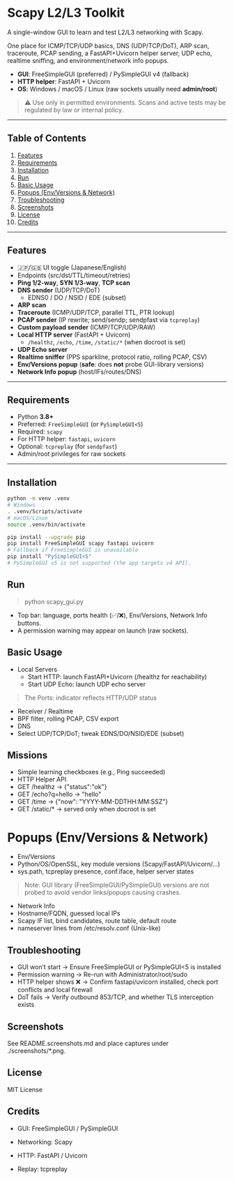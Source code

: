 # Scapy L2/L3 Toolkit

A single-window GUI to learn and test L2/L3 networking with Scapy. 

One place for ICMP/TCP/UDP basics, DNS (UDP/TCP/DoT), ARP scan, traceroute, PCAP sending, a FastAPI+Uvicorn helper server, UDP echo, realtime sniffing, and environment/network info popups.

- **GUI**: FreeSimpleGUI (preferred) / PySimpleGUI v4 (fallback)
- **HTTP helper**: FastAPI + Uvicorn
- **OS**: Windows / macOS / Linux (raw sockets usually need **admin/root**)

> ⚠️ Use only in permitted environments. Scans and active tests may be regulated by law or internal policy.

---

## Table of Contents

1. [Features](#features)  
1. [Requirements](#requirements)  
1. [Installation](#installation)  
1. [Run](#run)  
1. [Basic Usage](#basic-usage)   
1. [Popups (Env/Versions & Network)](#popups-envversions--network)  
1. [Troubleshooting](#troubleshooting)  
1. [Screenshots](#screenshots)  
1. [License](#license)  
1. [Credits](#credits)

---

## Features

- 🇯🇵/🇬🇧 UI toggle (Japanese/English)
- Endpoints (src/dst/TTL/timeout/retries)
- **Ping 1/2-way**, **SYN 1/3-way**, **TCP scan**
- **DNS sender** (UDP/TCP/DoT)  
  - EDNS0 / DO / NSID / EDE (subset)
- **ARP scan**
- **Traceroute** (ICMP/UDP/TCP, parallel TTL, PTR lookup)
- **PCAP sender** (IP rewrite; send/sendp; sendpfast via `tcpreplay`)
- **Custom payload sender** (ICMP/TCP/UDP/RAW)
- **Local HTTP server** (FastAPI + Uvicorn)  
  - `/healthz`, `/echo`, `/time`, `/static/*` (when docroot is set)
- **UDP Echo server**
- **Realtime sniffer** (PPS sparkline, protocol ratio, rolling PCAP, CSV)
- **Env/Versions popup** (**safe**: does **not** probe GUI-library versions)
- **Network Info popup** (host/IFs/routes/DNS)

---

## Requirements

- Python **3.8+**
- Preferred: `FreeSimpleGUI` (or `PySimpleGUI<5`)
- Required: `scapy`
- For HTTP helper: `fastapi`, `uvicorn`
- Optional: `tcpreplay` (for `sendpfast`)
- Admin/root privileges for raw sockets

---

## Installation

```bash
python -m venv .venv
# Windows
. .venv/Scripts/activate
# macOS/Linux
source .venv/bin/activate

pip install --upgrade pip
pip install FreeSimpleGUI scapy fastapi uvicorn
# Fallback if FreeSimpleGUI is unavailable
pip install "PySimpleGUI<5"
# PySimpleGUI v5 is not supported (the app targets v4 API).
```

## Run

> python scapy_gui.py
- Top bar: language, ports health (✅/❌), Env/Versions, Network Info buttons.
- A permission warning may appear on launch (raw sockets).

## Basic Usage

- Local Servers
  -  Start HTTP: launch FastAPI+Uvicorn (/healthz for reachability)
  -  Start UDP Echo: launch UDP echo server
> The Ports: indicator reflects HTTP/UDP status
- Receiver / Realtime
- BPF filter, rolling PCAP, CSV export
- DNS
- Select UDP/TCP/DoT; tweak EDNS/DO/NSID/EDE (subset)

## Missions

- Simple learning checkboxes (e.g., Ping succeeded)
- HTTP Helper API
- GET /healthz → {"status":"ok"}
- GET /echo?q=hello → "hello"
- GET /time → {"now": "YYYY-MM-DDTHH:MM:SSZ"}
- GET /static/* → served only when docroot is set

# Popups (Env/Versions & Network)

- Env/Versions
- Python/OS/OpenSSL, key module versions (Scapy/FastAPI/Uvicorn/…)
- sys.path, tcpreplay presence, conf.iface, helper server states
> Note: GUI library (FreeSimpleGUI/PySimpleGUI) versions are not probed to avoid vendor links/popups causing crashes.
- Network Info
- Hostname/FQDN, guessed local IPs
- Scapy IF list, bind candidates, route table, default route
- nameserver lines from /etc/resolv.conf (Unix-like)

## Troubleshooting

- GUI won’t start -> Ensure FreeSimpleGUI or PySimpleGUI<5 is installed
- Permission warning -> Re-run with Administrator/root/sudo
- HTTP helper shows ❌ -> Confirm fastapi/uvicorn installed, check port conflicts and local firewall
- DoT fails -> Verify outbound 853/TCP, and whether TLS interception exists

## Screenshots

See README.screenshots.md and place captures under ./screenshots/*.png.

## License

MIT License

## Credits

- GUI: FreeSimpleGUI / PySimpleGUI

- Networking: Scapy

- HTTP: FastAPI / Uvicorn

- Replay: tcpreplay


